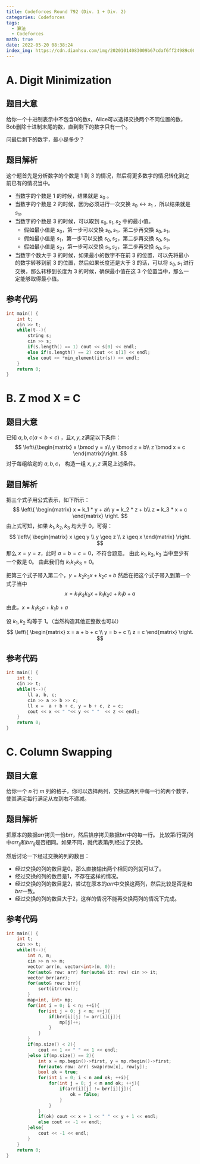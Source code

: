 ```yaml
---
title: Codeforces Round 792 (Div. 1 + Div. 2)
categories: Codeforces
tags:
  - 算法
  - Codeforces
math: true
date: 2022-05-20 08:38:24
index_img: https://cdn.dianhsu.com/img/20201014083009b67cdaf6ff24989c08d58f9eadfd1bb0.jpg.h700.jpg
---
```



# A. Digit Minimization
## 题目大意
给你一个十进制表示中不包含$0$的数$s$，Alice可以选择交换两个不同位置的数，Bob删除十进制末尾的数，直到剩下的数字只有一个。

问最后剩下的数字，最小是多少？
## 题目解析
这个题首先是分析数字的个数是 $1$ 到 $3$ 的情况，然后将更多数字的情况转化到之前已有的情况当中。

- 当数字的个数是 $1$ 的时候，结果就是 $s_0$ 。
- 当数字的个数是 $2$ 的时候，因为必须进行一次交换 $s_0 \leftrightarrow s_1$ ，所以结果就是 $s_1$。
- 当数字的个数是 $3$ 的时候，可以取到 $s_0, s_1, s_2$ 中的最小值。
  - 假如最小值是 $s_0$，第一步可以交换 $s_0, s_1$，第二步再交换 $s_0, s_1$。
  - 假如最小值是 $s_1$，第一步可以交换 $s_0, s_2$，第二步再交换 $s_0, s_1$。
  - 假如最小值是 $s_2$，第一步可以交换 $s_1, s_2$，第二步再交换 $s_0, s_1$。
- 当数字个数大于 $3$ 的时候，如果最小的数字不在前 $3$ 的位置，可以先将最小的数字转移到前 $3$ 的位置，然后如果长度还是大于 $3$ 的话，可以将 $s_0, s_1$ 进行交换，那么转移到长度为 $3$ 的时候，确保最小值在这 $3$ 个位置当中，那么一定能够取得最小值。

## 参考代码
```cpp
int main() {
    int t;
    cin >> t;
    while(t--){
        string s;
        cin >> s;
        if(s.length() == 1) cout << s[0] << endl;
        else if(s.length() == 2) cout << s[1] << endl;
        else cout << *min_element(itr(s)) << endl;
    }
    return 0;
}
```

# B. Z mod X = C
## 题目大意
已知 $a, b, c (a < b < c)$ ，且$x, y, z$满足以下条件：
$$
\left\{\begin{matrix}
x \bmod y = a\\ 
y \bmod z = b\\
z \bmod x = c
\end{matrix}\right.
$$
对于每组给定的 $a, b, c$， 构造一组 $x, y, z$ 满足上述条件。

## 题目解析
把三个式子用公式表示，如下所示：
$$
\left\{
\begin{matrix}
x = k_1 * y + a\\
y = k_2 * z + b\\
z = k_3 * x + c
\end{matrix}
\right.
$$
由上式可知，如果 $k_1, k_2, k_3$ 均大于 $0$，可得：
$$
\left\{
\begin{matrix}
x \geq y \\
y \geq z \\
z \geq x
\end{matrix}
\right.
$$
那么 $x = y = z$，此时 $a = b = c = 0$，不符合题意。
由此 $k_1, k_2, k_3$ 当中至少有一个数是 $0$。
由此我们有 $k_1k_2k_3 = 0$。

把第三个式子带入第二个，$y = k_2k_3x + k_2c + b$
然后在把这个式子带入到第一个式子当中
$$x = k_1k_2k_3x + k_1k_2c + k_1b + a$$

由此，$x = k_1k_2c + k_1b + a$

设 $k_1, k_2$ 均等于 $1$。（当然构造其他正整数也可以）
$$
\left\{
\begin{matrix}
x = a + b + c \\
y = b + c \\
z = c
\end{matrix}
\right.
$$

## 参考代码
```cpp
int main() {
    int t;
    cin >> t;
    while(t--){
        ll a, b, c;
        cin >> a >> b >> c;
        ll x =  a + b + c, y = b + c, z = c;
        cout << x << " "<< y << " "  << z << endl; 
    }
    return 0;
}
```

# C. Column Swapping
## 题目大意
给你一个 $n$ 行 $m$ 列的格子，你可以选择两列，交换这两列中每一行的两个数字，使其满足每行满足从左到右不递减。
## 题目解析
把原本的数据$arr$拷贝一份$brr$，然后排序拷贝数据$brr$中的每一行。
比较第$i$行第$j$列中$arr_{ij}$和$brr_{ij}$是否相同。如果不同，就代表第$j$列经过了交换。

然后讨论一下经过交换的列的数目：

- 经过交换的列的数目是$0$，那么直接输出两个相同的列就可以了。
- 经过交换的列的数目是$1$，不存在这样的情况。
- 经过交换的列的数目是$2$，尝试在原本的$arr$中交换这两列，然后比较是否是和$brr$一致。
- 经过交换的列的数目大于$2$，这样的情况不能再交换两列的情况下完成。

## 参考代码
```cpp
int main() {
    int t;
    cin >> t;
    while(t--){
        int n, m;
        cin >> n >> m;
        vector arr(n, vector<int>(m, 0));
        for(auto& row: arr) for(auto& it: row) cin >> it;
        vector brr(arr);
        for(auto& row: brr){
            sort(itr(row));
        }
        map<int, int> mp;
        for(int i = 0; i < n; ++i){
            for(int j = 0; j < m; ++j){
                if(brr[i][j] != arr[i][j]){
                    mp[j]++;
                }
            }
        }
        if(mp.size() < 2){
            cout << 1 << " " << 1 << endl;
        }else if(mp.size() == 2){
            int x = mp.begin()->first, y = mp.rbegin()->first;
            for(auto& row: arr) swap(row[x], row[y]);
            bool ok = true;
            for(int i = 0; i < n and ok; ++i){
                for(int j = 0; j < m and ok; ++j){
                    if(arr[i][j] != brr[i][j]){
                        ok = false;
                    }
                }
            }
            if(ok) cout << x + 1 << " " << y + 1 << endl;
            else cout << -1 << endl;
        }else{
            cout << -1 << endl;
        }
    }
    return 0;
}
```